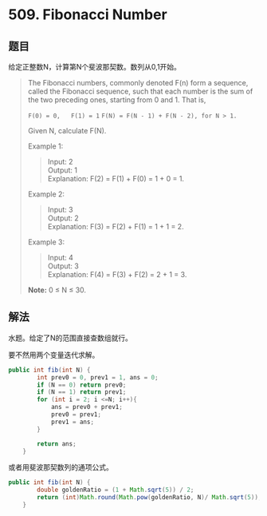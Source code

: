 # 509. Fibonacci Number

## 题目

给定正整数N，计算第N个斐波那契数。数列从0,1开始。

>The Fibonacci numbers, commonly denoted F(n) form a sequence, called the Fibonacci sequence, such that each number is the sum of the two preceding ones, starting from 0 and 1. That is,
>
>`F(0) = 0,   F(1) = 1`
>`F(N) = F(N - 1) + F(N - 2), for N > 1.`
>
>Given N, calculate F(N).
>
>Example 1:
>
>>Input: 2  
>>Output: 1  
>>Explanation: F(2) = F(1) + F(0) = 1 + 0 = 1.
>
>Example 2:
>
>>Input: 3  
>>Output: 2  
>>Explanation: F(3) = F(2) + F(1) = 1 + 1 = 2.
>
>Example 3:
>
>>Input: 4  
>>Output: 3  
>>Explanation: F(4) = F(3) + F(2) = 2 + 1 = 3.
>
>**Note:**
>0 ≤ N ≤ 30.

## 解法

水题。给定了N的范围直接查数组就行。

要不然用两个变量迭代求解。

```java
public int fib(int N) {
        int prev0 = 0, prev1 = 1, ans = 0;
        if (N == 0) return prev0;
        if (N == 1) return prev1;
        for (int i = 2; i <=N; i++){
            ans = prev0 + prev1;
            prev0 = prev1;
            prev1 = ans;
        }

        return ans;
    }
```

或者用斐波那契数列的通项公式。

```java
public int fib(int N) {
        double goldenRatio = (1 + Math.sqrt(5)) / 2;
        return (int)Math.round(Math.pow(goldenRatio, N)/ Math.sqrt(5));
    }
```

